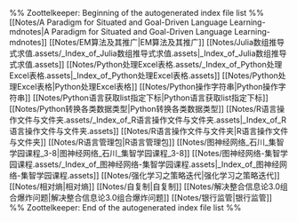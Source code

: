 %% Zoottelkeeper: Beginning of the autogenerated index file list  %%
 [[Notes/A Paradigm for Situated and Goal-Driven Language Learning-mdnotes|A Paradigm for Situated and Goal-Driven Language Learning-mdnotes]]
 [[Notes/EM算法及其推广|EM算法及其推广]]
 [[Notes/Julia数组推导式求值.assets/_Index_of_Julia数组推导式求值.assets|_Index_of_Julia数组推导式求值.assets]]
 [[Notes/Python处理Excel表格.assets/_Index_of_Python处理Excel表格.assets|_Index_of_Python处理Excel表格.assets]]
 [[Notes/Python处理Excel表格|Python处理Excel表格]]
 [[Notes/Python操作字符串|Python操作字符串]]
 [[Notes/Python语言获取list指定下标|Python语言获取list指定下标]]
 [[Notes/Python转换各类数据类型|Python转换各类数据类型]]
 [[Notes/R语言操作文件与文件夹.assets/_Index_of_R语言操作文件与文件夹.assets|_Index_of_R语言操作文件与文件夹.assets]]
 [[Notes/R语言操作文件与文件夹|R语言操作文件与文件夹]]
 [[Notes/R语言管理包|R语言管理包]]
 [[Notes/图神经网络_石川_集智学园课程_3-8|图神经网络_石川_集智学园课程_3-8]]
 [[Notes/图神经网络-集智学园课程.assets/_Index_of_图神经网络-集智学园课程.assets|_Index_of_图神经网络-集智学园课程.assets]]
 [[Notes/强化学习之策略迭代|强化学习之策略迭代]]
 [[Notes/相对熵|相对熵]]
 [[Notes/自复制|自复制]]
 [[Notes/解决整合信息论3.0组合爆炸问题|解决整合信息论3.0组合爆炸问题]]
 [[Notes/银行监管|银行监管]]
%% Zoottelkeeper: End of the autogenerated index file list  %%
